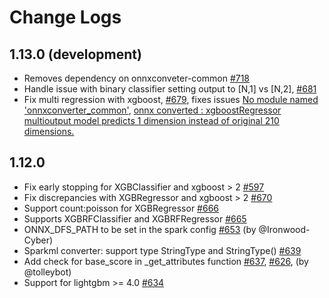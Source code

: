 # Change Logs

## 1.13.0 (development)

* Removes dependency on onnxconveter-common
  [#718](https://github.com/onnx/onnxmltools/pull/718)
* Handle issue with binary classifier setting output to [N,1] vs [N,2],
  [#681](https://github.com/onnx/onnxmltools/pull/681)
* Fix multi regression with xgboost,
  [#679](https://github.com/onnx/onnxmltools/pull/679),
  fixes issues [No module named 'onnxconverter_common'](https://github.com/onnx/onnxmltools/issues/673),
  [onnx converted : xgboostRegressor multioutput model predicts 1 dimension instead of original 210 dimensions.](https://github.com/onnx/onnxmltools/issues/676)

## 1.12.0

* Fix early stopping for XGBClassifier and xgboost > 2
  [#597](https://github.com/onnx/onnxmltools/pull/597)
* Fix discrepancies with XGBRegressor and xgboost > 2
  [#670](https://github.com/onnx/onnxmltools/pull/670)
* Support count:poisson for XGBRegressor
  [#666](https://github.com/onnx/onnxmltools/pull/666)
* Supports XGBRFClassifier and XGBRFRegressor
  [#665](https://github.com/onnx/onnxmltools/pull/665)
* ONNX_DFS_PATH to be set in the spark config
  [#653](https://github.com/onnx/onnxmltools/pull/653)
  (by @Ironwood-Cyber)
* Sparkml converter: support type StringType and StringType()
  [#639](https://github.com/onnx/onnxmltools/pull/639)
* Add check for base_score in _get_attributes function
  [#637](https://github.com/onnx/onnxmltools/pull/637),
  [#626](https://github.com/onnx/onnxmltools/pull/626),
  (by @tolleybot)
* Support for lightgbm >= 4.0
  [#634](https://github.com/onnx/onnxmltools/pull/634)
